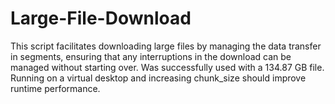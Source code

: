 # Large-File-Download
This script facilitates downloading large files by managing the data transfer in segments, ensuring that any interruptions in the download can be managed without starting over. Was successfully used with a 134.87 GB file. 
Running on a virtual desktop and increasing chunk_size should improve runtime performance.

